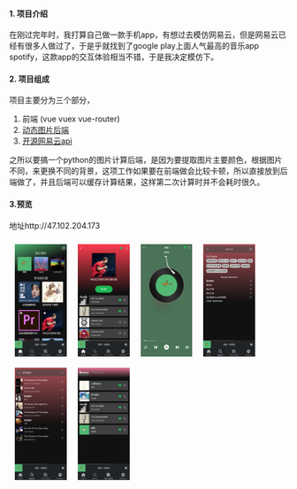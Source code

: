 #### 1. 项目介绍
  在刚过完年时，我打算自己做一款手机app，有想过去模仿网易云，但是网易云已经有很多人做过了，于是乎就找到了google play上面人气最高的音乐app  spotify，这款app的交互体验相当不错，于是我决定模仿下。

#### 2. 项目组成
  项目主要分为三个部分，
  1. 前端 (vue vuex vue-router)
  2. [动态图片后端](https://github.com/hhuwc/spotify-img-backend)
  3. [开源网易云api](https://binaryify.github.io/NeteaseCloudMusicApi/#/)
  
  之所以要搞一个python的图片计算后端，是因为要提取图片主要颜色，根据图片不同，来更换不同的背景，这项工作如果要在前端做会比较卡顿，所以直接放到后端做了，并且后端可以缓存计算结果，这样第二次计算时并不会耗时很久。

#### 3.预览
  地址http://47.102.204.173

  <div style="display:flex;max-width:720px;flex-wrap:wrap">
    <img src="./imgs/首页.png" style="width:93.75px;height:203px;margin:10px"/>
    <img src="./imgs/歌单列表.png" style="width:93.75px;height:203px;margin:10px"/>
    <img src="./imgs/播放器.png" style="width:93.75px;height:203px;margin:10px"/>
    <img src="./imgs/搜索界面.png" style="width:93.75px;height:203px;margin:10px"/>
    <img src="./imgs/搜索结果.png" style="width:93.75px;height:203px;margin:10px"/>
    <img src="./imgs/收藏歌曲.png" style="width:93.75px;height:203px;margin:10px"/>
    
  </div>
  




